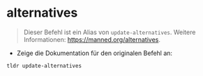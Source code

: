 # alternatives

> Dieser Befehl ist ein Alias von `update-alternatives`.
> Weitere Informationen: <https://manned.org/alternatives>.

- Zeige die Dokumentation für den originalen Befehl an:

`tldr update-alternatives`
